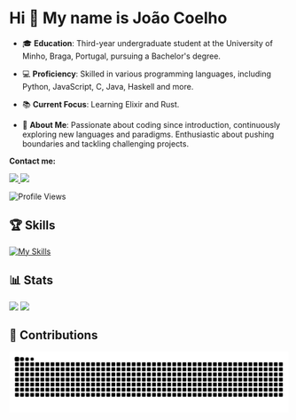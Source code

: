Hi 👋 My name is João Coelho
=============================

* 🎓 **Education**: Third-year undergraduate student at the University of Minho, Braga, Portugal, pursuing a Bachelor's degree.

* 💻 **Proficiency**: Skilled in various programming languages, including Python, JavaScript, C, Java, Haskell and more.

* 📚 **Current Focus**: Learning Elixir and Rust.

* 🌟 **About Me**: Passionate about coding since introduction, continuously exploring new languages and paradigms. Enthusiastic about pushing boundaries and tackling challenging projects.

**Contact me:**

<a href="mailto:jhcoelho03@gmail.com">
  <img src="https://img.shields.io/badge/Gmail-333333?style=for-the-badge&logo=gmail&logoColor=red" />
</a>
<a href="https://www.linkedin.com/in/jo%C3%A3o-coelho-3a465b266" target="_blank">
  <img src="https://img.shields.io/badge/LinkedIn-0077B5?style=for-the-badge&logo=linkedin&logoColor=white" target="_blank" />
</a>

<br>

![Profile Views](https://komarev.com/ghpvc/?username=JoaoCoelho2003&color=blue&style=for-the-badge&abbreviated=true)

## 🏆 Skills

[![My Skills](https://skillicons.dev/icons?i=c,java,py,js,rust,cpp,css,elixir,haskell,html&perline=5)](https://skillicons.dev)

## 📊 Stats

<div>
  <img src="https://github-readme-stats.vercel.app/api?username=JoaoCoelho2003&show_icons=true&theme=dark"/>
  <img src="https://github-readme-stats.vercel.app/api/top-langs/?username=JoaoCoelho2003&show_icons=true&theme=dark"/>
</div>

## :snake: Contributions

![snake gif](https://github.com/JoaoCoelho2003/JoaoCoelho2003/blob/manual-run-output/only-svg/github-contribution-grid-snake-dark.svg)
